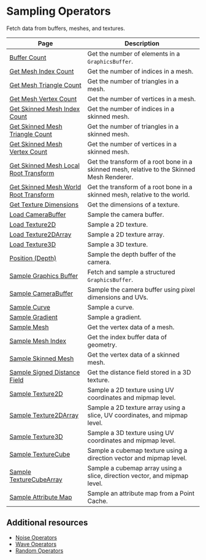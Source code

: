# Sampling Operators

Fetch data from buffers, meshes, and textures.

| **Page** | **Description** |
| --- | --- |
| [Buffer Count](Operator-BufferCount.md) | Get the number of elements in a `GraphicsBuffer`. |
| [Get Mesh Index Count](Operator-MeshIndexCount.md) | Get the number of indices in a mesh. |
| [Get Mesh Triangle Count](Operator-MeshTriangleCount.md) | Get the number of triangles in a mesh. |
| [Get Mesh Vertex Count](Operator-MeshVertexCount.md) | Get the number of vertices in a mesh. |
| [Get Skinned Mesh Index Count](Operator-SkinnedMeshIndexCount.md) | Get the number of indices in a skinned mesh. |
| [Get Skinned Mesh Triangle Count](Operator-SkinnedMeshTriangleCount.md) | Get the number of triangles in a skinned mesh. |
| [Get Skinned Mesh Vertex Count](Operator-SkinnedMeshVertexCount.md) | Get the number of vertices in a skinned mesh. |
| [Get Skinned Mesh Local Root Transform](Operator-SkinnedLocalTransform.md) | Get the transform of a root bone in a skinned mesh, relative to the Skinned Mesh Renderer. |
| [Get Skinned Mesh World Root Transform](Operator-SkinnedWorldTransform.md) | Get the transform of a root bone in a skinned mesh, relative to the world. |
| [Get Texture Dimensions](Operator-GetTextureDimensions.md) | Get the dimensions of a texture. |
| [Load CameraBuffer](Operator-LoadCameraBuffer.md) | Sample the camera buffer. |
| [Load Texture2D](Operator-LoadTexture2D.md) | Sample a 2D texture. |
| [Load Texture2DArray](Operator-LoadTexture2DArray.md) | Sample a 2D texture array. |
| [Load Texture3D](Operator-LoadTexture3D.md) | Sample a 3D texture. |
| [Position (Depth)](Operator-Position(Depth).md) | Sample the depth buffer of the camera. |
| [Sample Graphics Buffer](Operator-SampleBuffer.md) | Fetch and sample a structured `GraphicsBuffer`. |
| [Sample CameraBuffer](Operator-SampleCameraBuffer.md) | Sample the camera buffer using pixel dimensions and UVs. |
| [Sample Curve](Operator-SampleCurve.md) | Sample a curve. |
| [Sample Gradient](Operator-SampleGradient.md) | Sample a gradient. |
| [Sample Mesh](Operator-SampleMesh.md) | Get the vertex data of a mesh. |
| [Sample Mesh Index](Operator-SampleMeshIndex.md) | Get the index buffer data of geometry. |
| [Sample Skinned Mesh](Operator-SampleSkinnedMesh.md) | Get the vertex data of a skinned mesh. |
| [Sample Signed Distance Field](Operator-SampleSDF.md) | Get the distance field stored in a 3D texture. |
| [Sample Texture2D](Operator-SampleTexture2D.md) | Sample a 2D texture using UV coordinates and mipmap level. |
| [Sample Texture2DArray](Operator-SampleTexture2DArray.md) | Sample a 2D texture array using a slice, UV coordinates, and mipmap level. |
| [Sample Texture3D](Operator-SampleTexture3D.md) | Sample a 3D texture using UV coordinates and mipmap level. |
| [Sample TextureCube](Operator-SampleTextureCube.md) | Sample a cubemap texture using a direction vector and mipmap level. |
| [Sample TextureCubeArray](Operator-SampleTextureCubeArray.md) | Sample a cubemap array using a slice, direction vector, and mipmap level. |
| [Sample Attribute Map](Operator-SampleAttributeMap.md) | Sample an attribute map from a Point Cache. |

## Additional resources

- [Noise Operators](Noise.md)
- [Wave Operators](Wave.md)
- [Random Operators](Random.md)

